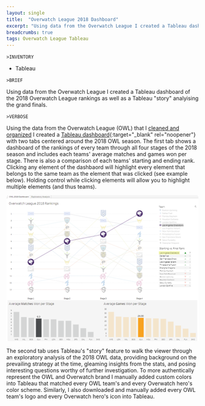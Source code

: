 ```yaml
---
layout: single
title:  "Overwatch League 2018 Dashboard"
excerpt: "Using data from the Overwatch League I created a Tableau dashboard of the 2018 Overwatch League rankings as well as a Tableau "story" analyising the grand finals."
breadcrumbs: true
tags: Overwatch League Tableau
---
```


```
>INVENTORY
```
- Tableau

```
>BRIEF
```
  Using data from the Overwatch League I created a Tableau dashboard of the 2018 Overwatch League rankings as well as a Tableau "story" analyising the grand finals.
  
  
```
>VERBOSE
```
  Using the data from the Overwatch League (OWL) that I [cleaned and organized](/overwatch-league-data-cleanup/) I created a [Tableau dashboard](https://public.tableau.com/app/profile/max.tollefsen/viz/OverwatchLeague2018/OWL2018Dashboard){:target="_blank" rel="noopener"} with two tabs centered around the 2018 OWL season. The first tab shows a dashboard of the rankings of every team through all four stages of the 2018 season and includes each teams' average matches and games won per stage. There is also a comparison of each teams' starting and ending rank. Clicking any element of the dashbaord will highlight every element that belongs to the same team as the element that was clicked (see example below). Holding control while clicking elements will allow you to highlight multiple elements (and thus teams).
  
  ![owl-2018-dashboard-example](/assets/images/owl-2018-dashboard-example.png)
  
  The second tab uses Tableau's "story" feature to walk the viewer through an exploratory analysis of the 2018 OWL data, providing background on the prevailing strategy at the time, gleaming insights from the stats, and posing interesting questions worthy of further investigation.
  To more authentically represent the OWL and Overwatch brand I manually added custom colors into Tableau that matched every OWL team's and every Overwatch hero's color scheme. Similarly, I also downloaded and manually added every OWL team's logo and every Overwatch hero's icon into Tableau.
